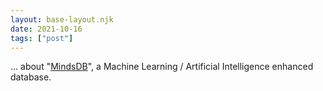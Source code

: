 ```yaml
---
layout: base-layout.njk
date: 2021-10-16
tags: ["post"]
---
```


... about "[MindsDB](https://mindsdb.com/)", a Machine Learning / Artificial Intelligence enhanced database.
